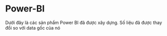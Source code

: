 # Power-BI
Dưới đây là các sản phẩm Power BI đã được xây dựng. Số liệu đã được thay đổi so với data gốc của nó
